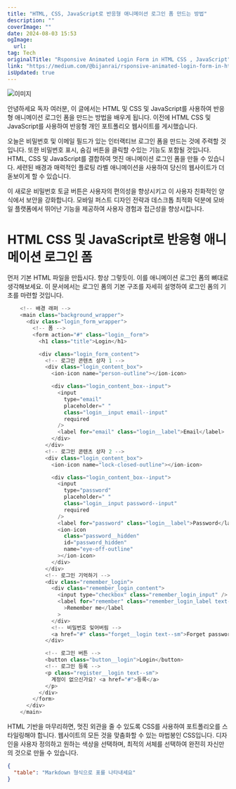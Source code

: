 ```yaml
---
title: "HTML, CSS, JavaScript로 반응형 애니메이션 로그인 폼 만드는 방법"
description: ""
coverImage: ""
date: 2024-08-03 15:53
ogImage:
  url:
tag: Tech
originalTitle: "Rsponsive Animated Login Form in HTML CSS , JavaScript"
link: "https://medium.com/@bijanrai/rsponsive-animated-login-form-in-html-css-javascript-43b55a8adedb"
isUpdated: true
---
```


![이미지](/assets/img/RsponsiveAnimatedLoginForminHTMLCSS-JavaScript_0.png)

안녕하세요 독자 여러분, 이 글에서는 HTML 및 CSS 및 JavaScript를 사용하여 반응형 애니메이션 로그인 폼을 만드는 방법을 배우게 됩니다. 이전에 HTML CSS 및 JavaScript를 사용하여 반응형 개인 포트폴리오 웹사이트를 게시했습니다.

오늘은 비밀번호 및 이메일 필드가 있는 인터랙티브 로그인 폼을 만드는 것에 주력할 것입니다. 또한 비밀번호 표시, 숨김 버튼을 클릭할 수있는 기능도 포함될 것입니다. HTML, CSS 및 JavaScript를 결합하여 멋진 애니메이션 로그인 폼을 만들 수 있습니다. 세련된 배경과 매력적인 플로팅 라벨 애니메이션을 사용하여 당신의 웹사이트가 더 돋보이게 할 수 있습니다.

이 새로운 비밀번호 토글 버튼은 사용자의 편의성을 향상시키고 이 사용자 친화적인 양식에서 보안을 강화합니다. 모바일 퍼스트 디자인 전략과 데스크톱 최적화 덕분에 모바일 플랫폼에서 뛰어난 기능을 제공하여 사용자 경험과 접근성을 향상시킵니다.

<!-- seedividend - 사각형 -->

<ins class="adsbygoogle"
     style="display:block"
     data-ad-client="ca-pub-4877378276818686"
     data-ad-slot="1898504329"
     data-ad-format="auto"
     data-full-width-responsive="true"></ins>

<script>
     (adsbygoogle = window.adsbygoogle || []).push({});
</script>

# HTML CSS 및 JavaScript로 반응형 애니메이션 로그인 폼

먼저 기본 HTML 파일을 만듭시다. 항상 그렇듯이. 이를 애니메이션 로그인 폼의 뼈대로 생각해보세요. 이 문서에서는 로그인 폼의 기본 구조를 자세히 설명하여 로그인 폼의 기초를 마련할 것입니다.

```js
    <!-- 배경 래퍼 -->
    <main class="background_wrapper">
      <div class="login_form_wrapper">
        <!-- 폼 -->
        <form action="#" class="login__form">
          <h1 class="title">Login</h1>

          <div class="login_form_content">
            <!-- 로그인 콘텐츠 상자 1 -->
            <div class="login_content_box">
              <ion-icon name="person-outline"></ion-icon>

              <div class="login_content_box--input">
                <input
                  type="email"
                  placeholder=" "
                  class="login__input email--input"
                  required
                />
                <label for="email" class="login__label">Email</label>
              </div>
            </div>
            <!-- 로그인 콘텐츠 상자 2 -->
            <div class="login_content_box">
              <ion-icon name="lock-closed-outline"></ion-icon>

              <div class="login_content_box--input">
                <input
                  type="password"
                  placeholder=" "
                  class="login__input password--input"
                  required
                />
                <label for="password" class="login__label">Password</label>
                <ion-icon
                  class="password__hidden"
                  id="password_hidden"
                  name="eye-off-outline"
                ></ion-icon>
              </div>
            </div>
            <!-- 로그인 기억하기 -->
            <div class="remember_login">
              <div class="remember_login_content">
                <input type="checkbox" class="remember_login_input" />
                <label for="remember" class="remember_login_label text--sm"
                  >Remember me</label
                >
              </div>
              <!-- 비밀번호 잊어버림 -->
              <a href="#" class="forget__login text--sm">Forget password?</a>
            </div>

            <!-- 로그인 버튼 -->
            <button class="button__login">Login</button>
            <!-- 로그인 등록 -->
            <p class="register__login text--sm">
              계정이 없으신가요? <a href="#">등록</a>
            </p>
          </div>
        </form>
      </div>
    </main>
```

HTML 기반을 마무리하면, 멋진 외관을 줄 수 있도록 CSS를 사용하여 포트폴리오를 스타일링해야 합니다. 웹사이트의 모든 것을 맞춤화할 수 있는 마법봉인 CSS입니다. 디자인을 사용자 정의하고 원하는 색상을 선택하며, 최적의 서체를 선택하여 완전히 자신만의 것으로 만들 수 있습니다.

<!-- seedividend - 사각형 -->

<ins class="adsbygoogle"
     style="display:block"
     data-ad-client="ca-pub-4877378276818686"
     data-ad-slot="1898504329"
     data-ad-format="auto"
     data-full-width-responsive="true"></ins>

<script>
     (adsbygoogle = window.adsbygoogle || []).push({});
</script>

```json
{
  "table": "Markdown 형식으로 표를 나타내세요"
}
```
